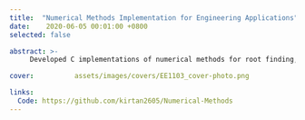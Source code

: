 ```yaml
---
title:  "Numerical Methods Implementation for Engineering Applications"
date:    2020-06-05 00:01:00 +0800
selected: false

abstract: >-
     Developed C implementations of numerical methods for root finding, linear algebra, integration, and differential equations. Applications include solving engineering problems like simulation a qubit flip by solving the Landau-Lifshitz-Gilbert (LLG) Equation. 

cover:          assets/images/covers/EE1103_cover-photo.png

links:
  Code: https://github.com/kirtan2605/Numerical-Methods
---
```

